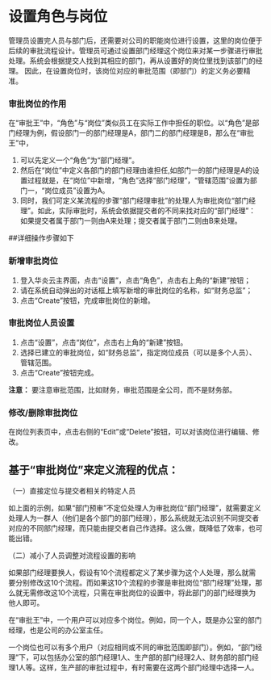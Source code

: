 # 设置角色与岗位
管理员设置完人员与部门后，还需要对公司的职能岗位进行设置，这里的岗位便于后续的审批流程设计。管理员可通过设置部门经理这个岗位来对某一步骤进行审批处理。系统会根据提交人找到其相应的部门，再从设置好的岗位里找到该部门的经理。
因此，在设置岗位时，该岗位对应的审批范围（即部门）的定义务必要精准。

### 审批岗位的作用

在“审批王”中，“角色”与“岗位”类似员工在实际工作中担任的职位。以“角色”是部门经理为例，假设部门一的部门经理是A，部门二的部门经理是B，那么在“审批王”中，
 1. 可以先定义一个“角色”为“部门经理”。
 2. 然后在“岗位”中定义各部门的部门经理由谁担任,如部门一的部门经理是A的设置过程就是，在“岗位”中新增，“角色”选择“部门经理”，“管辖范围”设置为部门一，“岗位成员”设置为A。
 3. 同时，我们可定义某流程的步骤“部门经理审批”的处理人为审批岗位“部门经理”。如此，实际审批时，系统会依据提交者的不同来找对应的“部门经理”：如果提交者属于部门一则由A来处理；提交者属于部门二则由B来处理。

##详细操作步骤如下

### 新增审批岗位
 1. 登入华炎云主界面，点击“设置”，点击“角色”，点击右上角的“新建”按钮；
 1. 请在系统自动弹出的对话框上填写新增的审批岗位的名称，如“财务总监”；
 1. 点击“Create”按钮，完成审批岗位的新增。

### 审批岗位人员设置
 1. 点击“设置”，点击“岗位”，点击右上角的“新建”按钮。
 1. 选择已建立的审批岗位，如“财务总监”，指定岗位成员（可以是多个人员）、管辖范围。
 1. 点击“Create”按钮完成。
 
 **注意：**
 要注意审批范围，比如财务，审批范围是全公司，而不是财务部。

### 修改/删除审批岗位
 在岗位列表页中，点击右侧的“Edit”或“Delete”按钮，可以对该岗位进行编辑、修改。
 
## 基于“审批岗位”来定义流程的优点：

（一）直接定位与提交者相关的特定人员

如上面的示例，如果“部门预审”不定位处理人为审批岗位“部门经理”，就需要定义处理人为一群人（他们是各个部门的部门经理），那么系统就无法识别不同提交者对应的不同部门经理，而只能由提交者自己作选择。这么做，既降低了效率，也可能出错。

（二）减小了人员调整对流程设置的影响

如果部门经理要换人，假设有10个流程都定义了某步骤为这个人处理，那么就需要分别修改这10个流程。而如果这10个流程的步骤是审批岗位“部门经理”处理，那么就无需修改这10个流程，只需在审批岗位的设置中，将此部门的部门经理换为他人即可。

在“审批王”中，一个用户可以对应多个岗位。例如，同一个人，既是办公室的部门经理，也是公司的办公室主任。

一个岗位也可以有多个用户（对应相同或不同的审批范围即部门）。例如，“部门经理”下，可以包括办公室的部门经理1人、生产部的部门经理2人、财务部的部门经理1人等。这样，生产部的审批过程中，有时需要在这两个部门经理中选择一人。
